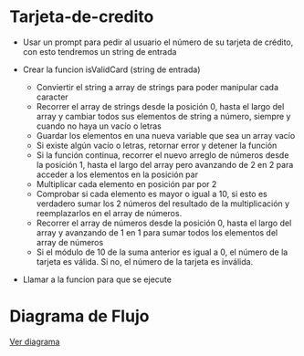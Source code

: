 # Tarjeta-de-credito
+ Usar un prompt para pedir al usuario el número de su tarjeta de crédito, con esto tendremos un string de entrada
+ Crear la funcion isValidCard (string de entrada)
    - Conviertir el string a array de strings para poder manipular cada caracter 
    - Recorrer el array de strings desde la posición 0, hasta el largo del array y cambiar todos sus elementos de string a número, siempre y cuando no haya un vacío o letras
    - Guardar los elementos en una nueva variable que sea un array vacío
    - Si existe algún vacío o letras, retornar error y detener la función
    - Si la función continua, recorrer el nuevo arreglo de números desde la posición 1, hasta el largo del array pero avanzando de 2 en 2 para acceder a los elementos en la posición par
    - Multiplicar cada elemento en posición par por 2 
    - Comprobar si cada elemento es mayor o igual a 10, si esto es verdadero sumar los 2 números del resultado de la multiplicación y reemplazarlos en el array de números.
    - Recorrer el array de números desde la posición 0, hasta el largo del array y avanzando de 1 en 1 para sumar todos los elementos del array de números
    - Si el módulo de 10 de la suma anterior es igual a 0, el número de la tarjeta es válida. Si no, el número de la tarjeta es inválida.

+ Llamar a la funcion para que se ejecute

# Diagrama de Flujo

[Ver diagrama](https://www.lucidchart.com/invitations/accept/c2292aa0-3d6b-4720-8c72-9b50bcacaab1)

